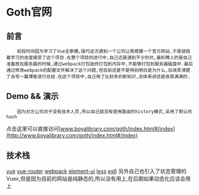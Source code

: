 Goth官网
============

## 前言
		前段时间因为学习了Vue全家桶,碰巧这次遇到一个公司让我搭建一个官方网站.于是就抱着学习的态度接受了这个项目.在整个项目的进行中,自己还是遇到不少的坑,最折腾人的是自己准备放在服务器的时候,通过webpack打包始终打包到内存中,不能够打包到服务器磁盘中.最后通过修改webpack的配置文件解决了这个问题,但目前还是不是特别明白是为什么,后续弄清楚了会写一篇博客进行总结.在这个项目中,自己用了比较多的新知识,总体来讲还是收获满满的.

## Demo && 演示
		因为对方公司对于没有技术人员,所以自己就没有使用路由的history模式,采用了默认的hash
点击这里可以直接访问[www.boyalibrary.com/goth/index.html#/index](http://www.boyalibrary.com/goth/index.html#/index)

## 技术栈
[vue](https://cn.vuejs.org/)
[vue-router](https://router.vuejs.org/zh-cn/installation.html)
[webpack](http://webpack.github.io/docs/)
[element-ui](http://element.eleme.io/#/)
[less](http://lesscss.cn/)
[es6](http://es6.ruanyifeng.com/)
		另外自己也引入了状态管理的Vuex,但是因为目前的网站是纯静态的,所以没有用上,在后期如果动态化应该会用上
  